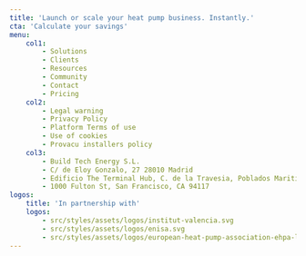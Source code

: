 ```yaml
---
title: 'Launch or scale your heat pump business. Instantly.'
cta: 'Calculate your savings'
menu:
    col1: 
        - Solutions
        - Clients
        - Resources
        - Community
        - Contact
        - Pricing
    col2: 
        - Legal warning
        - Privacy Policy
        - Platform Terms of use
        - Use of cookies
        - Provacu installers policy
    col3:
        - Build Tech Energy S.L.
        - C/ de Eloy Gonzalo, 27 28010 Madrid
        - Edificio The Terminal Hub, C. de la Travesia, Poblados Maritimos, 46024 Valencia
        - 1000 Fulton St, San Francisco, CA 94117
logos:
    title: 'In partnership with'
    logos:
        - src/styles/assets/logos/institut-valencia.svg
        - src/styles/assets/logos/enisa.svg
        - src/styles/assets/logos/european-heat-pump-association-ehpa-logo-vector 2.svg
---
```



